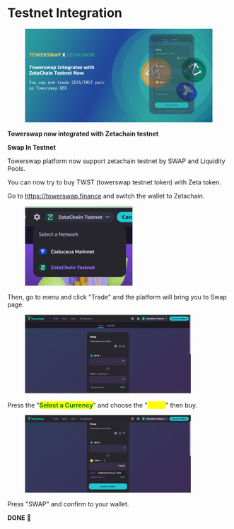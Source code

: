 # Testnet Integration

<figure><img src="../.gitbook/assets/banner.png" alt="" width="563"><figcaption></figcaption></figure>

**Towerswap now integrated with Zetachain testnet**

**Swap In Testnet**

Towerswap platform now support zetachain testnet by SWAP and Liquidity Pools.

You can now try to buy TWST (towerswap testnet token) with Zeta token.&#x20;

Go to https://towerswap.finance and switch the wallet to Zetachain.

<figure><img src="../.gitbook/assets/1 (2).png" alt="" width="243"><figcaption></figcaption></figure>

Then, go to menu and click "Trade" and the platform will bring you to Swap page.

<figure><img src="../.gitbook/assets/2.png" alt="" width="375"><figcaption></figcaption></figure>

Press the "<mark style="color:green;">**Select a Currency**</mark>" and choose the "<mark style="color:yellow;">TWST</mark>" then buy.

<figure><img src="../.gitbook/assets/3.png" alt="" width="375"><figcaption></figcaption></figure>

Press "SWAP" and confirm to your wallet.&#x20;

**DONE** :tada:
